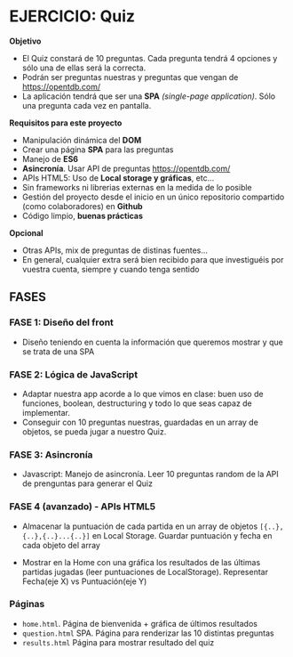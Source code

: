 # EJERCICIO: Quiz

**Objetivo**
- El Quiz constará de 10 preguntas. Cada pregunta tendrá 4 opciones y sólo una de ellas será la correcta.
- Podrán ser preguntas nuestras y preguntas que vengan de https://opentdb.com/
- La aplicación tendrá que ser una **SPA** *(single-page application)*. Sólo una pregunta cada vez en pantalla.

**Requisitos para este proyecto**
- Manipulación dinámica del **DOM**
- Crear una página **SPA** para las preguntas
- Manejo de **ES6**
- **Asincronía**. Usar API de preguntas https://opentdb.com/
- APIs HTML5: Uso de **Local storage y gráficas**, etc...
- Sin frameworks ni librerias externas en la medida de lo posible
- Gestión del proyecto desde el inicio en un único repositorio compartido (como colaboradores) en **Github**
- Código limpio, **buenas prácticas**

**Opcional**
- Otras APIs, mix de preguntas de distinas fuentes...
- En general, cualquier extra será bien recibido para que investiguéis por vuestra cuenta, siempre y cuando tenga sentido

## FASES

### FASE 1: Diseño del front
- Diseño teniendo en cuenta la información que queremos mostrar y que se trata de una SPA


### FASE 2: Lógica de JavaScript
- Adaptar nuestra app acorde a lo que vimos en clase: buen uso de funciones, boolean, destructuring y todo lo que seas capaz de implementar.
- Conseguir con 10 preguntas nuestras, guardadas en un array de objetos, se pueda jugar a nuestro Quiz.

### FASE 3: Asincronía
- Javascript: Manejo de asincronía. Leer 10 preguntas random de la API de prenguntas para generar el Quiz

### FASE 4 (avanzado) - APIs HTML5
- Almacenar la puntuación de cada partida en un array de objetos `[{..},{..},{..}...{..}]` en Local Storage. Guardar puntuación y fecha en cada objeto del array

- Mostrar en la Home con una gráfica los resultados de las últimas partidas jugadas (leer puntuaciones de LocalStorage). Representar Fecha(eje X) vs Puntuación(eje Y)

### Páginas

- `home.html`. Página de bienvenida + gráfica de últimos resultados
- `question.html` SPA. Página para renderizar las 10 distintas preguntas 
- `results.html` Página para mostrar resultado del quiz
